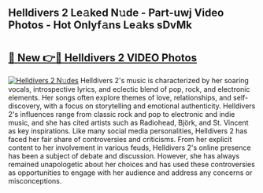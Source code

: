 ## Helldivers 2 Le𝚊ked N𝚞de - Part-uwj Video Photos - Hot Onlyf𝚊ns Le𝚊ks sDvMk

# <h2><a href="http://ac53880.deff.icu/?id=Helldivers+2">🔗 New 👉🔴 Helldivers 2 VIDEO Photos</a></h2>

[![Helldivers 2 N𝚞des](https://i.imgur.com/rIISA9y.gif)](http://ac53880.deff.icu/?id=Helldivers+2)
Helldivers 2's music is characterized by her soaring vocals, introspective lyrics, and eclectic blend of pop, rock, and electronic elements. Her songs often explore themes of love, relationships, and self-discovery, with a focus on storytelling and emotional authenticity. Helldivers 2's influences range from classic rock and pop to electronic and indie music, and she has cited artists such as Radiohead, Björk, and St. Vincent as key inspirations. Like many social media personalities, Helldivers 2 has faced her fair share of controversies and criticisms. From her explicit content to her involvement in various feuds, Helldivers 2's online presence has been a subject of debate and discussion. However, she has always remained unapologetic about her choices and has used these controversies as opportunities to engage with her audience and address any concerns or misconceptions.
